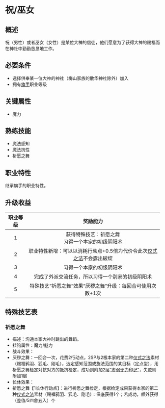 # 祝/巫女

## 概述

祝（男性）或者巫女（女性）是某位大神的信徒，他们愿意为了获得大神的赐福而在神社中勤勤恳恳地工作。

## 必要条件

* 选择供奉某一位大神的神社（梅山家族的散华神社除外）加入
* 拥有<a href="../../../basicJob/Standard-bearer" target="_blank">旗手</a>职业等级

## 关键属性

* 魔力

## 熟练技能

* 魔法感知
* 魔法抗性
* 祈愿之舞
  
## 职业特性

继承旗手的职业特性。

## 升级收益

职业等级|奖励能力
:--:|:--:
1|获得特殊技艺：祈愿之舞<br>习得一个本家的初级阴阳术
2|职业特性新增：可以以消耗行动点+0.5倍为代价令此次<a href="/rules/V4.x rules/8·magic/#仪式之法" target="_blank">仪式之法</a>不会露出破绽
3|习得一个本家的初级阴阳术
4|完成了外派交流任务，所以习得一个别家的初级阴阳术
5|特殊技艺“祈愿之舞”效果“厌秽之舞”升级：每回合可使用次数+1次

## 特殊技艺表

### 祈愿之舞

* 描述：沟通本家大神时跳出的舞蹈。
* 挂钩属性：魔力/魅力
* 战斗效果：
* 厌秽之舞：一回合一次，花费2行动点，2SP与2根本家的第二种<a href="/rules/V4.x rules/8·magic/#仪式之法" target="_blank">仪式之法</a>素材（赐福鸦羽、狐毛、刚毛），选定感知范围或施法范围的某目标（定点型），用祈愿之舞检定对抗对方的抵抗检定，成功则附加2层<a href="../../../../status/mark/#虚弱无力印记" target="_blank">“虚弱无力印记”</a>，失败则附加1层
* 长休效果：
* 祈愿之舞【1长休行动点】：进行祈愿之舞检定，根据检定成果获得本家的第二种<a href="/rules/V4.x rules/8·magic/#仪式之法" target="_blank">仪式之法</a>素材（赐福鸦羽、狐毛、刚毛）：保底获得1个；若成功，额外获得（差值/5四舍五入）个
